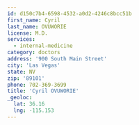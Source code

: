 ```yaml
---
id: d150c7b4-6598-4532-a0d2-4246c8bcc51b
first_name: Cyril
last_name: OVUWORIE
license: M.D.
services:
  - internal-medicine
category: doctors
address: '900 South Main Street'
city: 'Las Vegas'
state: NV
zip: '89101'
phone: 702-369-3699
title: 'Cyril OVUWORIE'
_geoloc:
  lat: 36.16
  lng: -115.153
---
```

